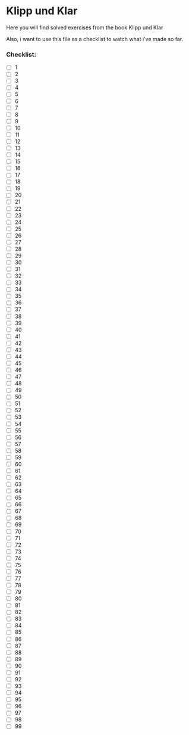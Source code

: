 # Klipp und Klar
Here you will find solved exercises from the book Klipp und Klar

Also, i want to use this file as a checklist to watch what i've made so far.

### Checklist:
- [ ] 1 
- [ ] 2
- [ ] 3
- [ ] 4
- [ ] 5
- [ ] 6
- [ ] 7
- [ ] 8
- [ ] 9
- [ ] 10
- [ ] 11
- [ ] 12 
- [ ] 13 
- [ ] 14 
- [ ] 15 
- [ ] 16 
- [ ] 17 
- [ ] 18 
- [ ] 19 
- [ ] 20
- [ ] 21
- [ ] 22
- [ ] 23
- [ ] 24
- [ ] 25
- [ ] 26
- [ ] 27
- [ ] 28
- [ ] 29
- [ ] 30
- [ ] 31
- [ ] 32
- [ ] 33
- [ ] 34
- [ ] 35
- [ ] 36
- [ ] 37
- [ ] 38
- [ ] 39
- [ ] 40
- [ ] 41
- [ ] 42
- [ ] 43
- [ ] 44
- [ ] 45
- [ ] 46
- [ ] 47
- [ ] 48
- [ ] 49
- [ ] 50
- [ ] 51
- [ ] 52
- [ ] 53
- [ ] 54
- [ ] 55
- [ ] 56
- [ ] 57
- [ ] 58
- [ ] 59
- [ ] 60
- [ ] 61
- [ ] 62
- [ ] 63
- [ ] 64
- [ ] 65
- [ ] 66
- [ ] 67
- [ ] 68
- [ ] 69
- [ ] 70
- [ ] 71
- [ ] 72
- [ ] 73
- [ ] 74
- [ ] 75
- [ ] 76
- [ ] 77
- [ ] 78
- [ ] 79
- [ ] 80
- [ ] 81
- [ ] 82
- [ ] 83
- [ ] 84
- [ ] 85
- [ ] 86
- [ ] 87
- [ ] 88
- [ ] 89
- [ ] 90
- [ ] 91
- [ ] 92
- [ ] 93
- [ ] 94
- [ ] 95
- [ ] 96
- [ ] 97
- [ ] 98
- [ ] 99
